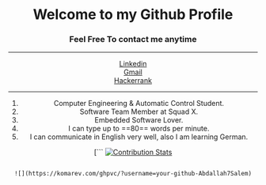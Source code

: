 # <center>Welcome to my Github Profile<center>

### <center>Feel Free To contact me anytime</center>

___
[<center>Linkedin](https://www.linkedin.com/in/abdallah-alaa-salem-abb61016a/) <br />
[<center>Gmail](abdallahalaasalem7@gmail.com)  <br />
[<center>Hackerrank](https://www.hackerrank.com/abdallahalaasal1) <br />

___
1. Computer Engineering & Automatic Control Student.
2. Software Team Member at Squad X.
3. Embedded Software Lover.
4. I can type up to ==80== words per minute.
5. I can communicate in English very well, also I am learning German.

[```
[![Contribution Stats](https://github-contribution-stats.vercel.app/api/?username=Abdallah7Salem)](https://github.com/LordDashMe/github-contribution-stats/)

```

![](https://komarev.com/ghpvc/?username=your-github-Abdallah7Salem)
